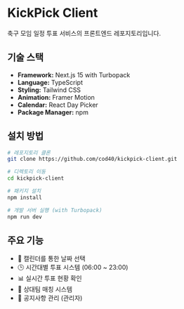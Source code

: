 # KickPick Client

축구 모임 일정 투표 서비스의 프론트엔드 레포지토리입니다.

## 기술 스택

- **Framework:** Next.js 15 with Turbopack
- **Language:** TypeScript
- **Styling:** Tailwind CSS
- **Animation:** Framer Motion
- **Calendar:** React Day Picker
- **Package Manager:** npm

## 설치 방법

```bash
# 레포지토리 클론
git clone https://github.com/cod40/kickpick-client.git

# 디렉토리 이동
cd kickpick-client

# 패키지 설치
npm install

# 개발 서버 실행 (with Turbopack)
npm run dev
```

## 주요 기능

- 📅 캘린더를 통한 날짜 선택
- 🕒 시간대별 투표 시스템 (06:00 ~ 23:00)
- 📊 실시간 투표 현황 확인
- 👥 상대팀 매칭 시스템
- 📢 공지사항 관리 (관리자)
